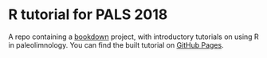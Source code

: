
# R tutorial for PALS 2018

A repo containing a [bookdown](http://bookdown.org) project, with introductory tutorials on using R in paleolimnology. You can find the built tutorial on [GitHub Pages](http://paleolimbot.github.io/r4paleolim).
